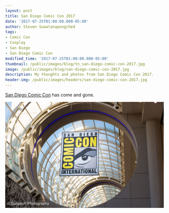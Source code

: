 ```yaml
---
layout: post
title: San Diego Comic Con 2017
date: '2017-07-25T01:00:00.000-05:00'
author: Steven Suwatanapongched
tags:
- Comic Con
- Cosplay
- San Diego
- San Diego Comic Con
modified_time: '2017-07-25T01:00:00.000-05:00'
thumbnail: /public/images/blog/tn_san-diego-comic-con-2017.jpg
image: /public/images/blog/san-diego-comic-con-2017.jpg
description: My thoughts and photos from San Diego Comic Con 2017.
header-img: /public/images/headers/san-diego-comic-con-2017.jpg
---
```


[San Diego Comic Con](https://secure.comic-con.org/cci) has come and gone.

![San Diego Comic Con](/public/images/blog/san-diego-comic-con-2017.jpg)
